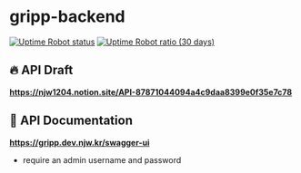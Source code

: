 # gripp-backend

[![Uptime Robot status](https://img.shields.io/uptimerobot/status/m792790459-c909f25e589cff2894e50ac7)](https://stats.uptimerobot.com/YRoN9sDMOz/792790459)
[![Uptime Robot ratio (30 days)](https://img.shields.io/uptimerobot/ratio/m792790459-c909f25e589cff2894e50ac7)](https://stats.uptimerobot.com/YRoN9sDMOz/792790459)

## 🔥 API Draft

**https://njw1204.notion.site/API-87871044094a4c9daa8399e0f35e7c78**

## 📔 API Documentation

**https://gripp.dev.njw.kr/swagger-ui**

- require an admin username and password
